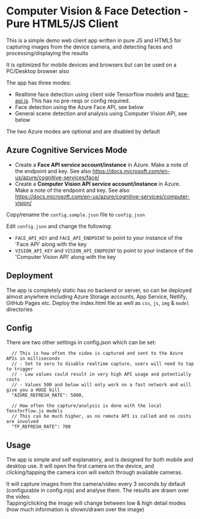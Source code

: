 # Computer Vision & Face Detection - Pure HTML5/JS Client

This is a simple demo web client app written in pure JS and HTML5 for capturing images from the device camera, and detecting faces and processing/displaying the results

It is optimized for mobile devices and browsers but can be used on a PC/Desktop browser also

The app has three modes:
- Realtime face detection using client side Tensorflow models and [face-api.js](https://justadudewhohacks.github.io/face-api.js/docs/index.html). This has no pre-reqs or config required.
- Face detection using the Azure Face API, see below
- General scene detection and analysis using Computer Vision API, see below

The two Azure modes are optional and are disabled by default

## Azure Cognitive Services Mode

- Create a **Face API service account/instance** in Azure. Make a note of the endpoint and key. See also https://docs.microsoft.com/en-us/azure/cognitive-services/face/
- Create a **Computer Vision API service account/instance** in Azure. Make a note of the endpoint and key. See also https://docs.microsoft.com/en-us/azure/cognitive-services/computer-vision/

Copy/rename the `config.sample.json` file to `config.json`

Edit `config.json` and change the following:

- `FACE_API_KEY` and `FACE_API_ENDPOINT` to point to your instance of the 'Face API' along with the key
- `VISION_API_KEY` and `VISION_API_ENDPOINT` to point to your instance of the 'Computer Vision API' along with the key

## Deployment

The app is completely static has no backend or server, so can be deployed almost anywhere including Azure Storage accounts, App Service, Netlify, GitHub Pages etc. Deploy the index.html file as well as `css`, `js`, `img` & `model` directories

## Config

There are two other settings in config.json which can be set:

```jsonc
  // This is how often the video is captured and sent to the Azure APIs in milliseconds
  // - Set to zero to disable realtime capture, users will need to tap to trigger
  // - Low values could result in very high API usage and potentially costs
  // - Values 500 and below will only work on a fast network and will give you a HUGE bill  
  "AZURE_REFRESH_RATE": 5000,

  // How often the capture/analysis is done with the local Tensforflow.js models
  // This can be much higher, as no remote API is called and no costs are involved
  "TF_REFRESH_RATE": 700    
```
## Usage

The app is simple and self explanatory, and is designed for both mobile and desktop use. It will open the first camera on the device, and clicking/tapping the camera icon will switch through available cameras.

It will capture images from the camera/video every 3 seconds by default (configurable in config.mjs) and analyse them. The results are drawn over the video.  
Tapping/clicking the image will change between low & high detail modes (how much information is shown/drawn over the image)
